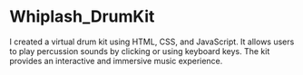 # Whiplash_DrumKit
I created a virtual drum kit using HTML, CSS, and JavaScript. It allows users to play percussion sounds by clicking or using keyboard keys. The kit provides an interactive and immersive music experience.
